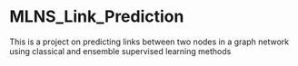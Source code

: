 # MLNS_Link_Prediction
This is a project on predicting links between two nodes in a graph network using classical and ensemble supervised learning methods
